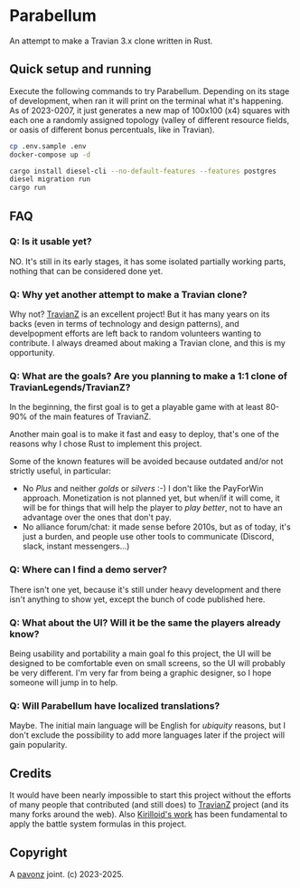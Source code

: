 # Parabellum

An attempt to make a Travian 3.x clone written in Rust.

## Quick setup and running

Execute the following commands to try Parabellum. Depending on its stage of development,
when ran it will print on the terminal what it's happening. As of 2023-0207, it just generates
a new map of 100x100 (x4) squares with each one a randomly assigned topology (valley of different resource fields, or oasis of different bonus percentuals, like in Travian).

```sh
cp .env.sample .env
docker-compose up -d

cargo install diesel-cli --no-default-features --features postgres
diesel migration run
cargo run
```


## FAQ

### Q: Is it usable yet?
NO. It's still in its early stages, it has some isolated partially working parts, nothing that can be considered done yet.

### Q: Why yet another attempt to make a Travian clone?

Why not? [TravianZ](https://github.com/Shadowss/TravianZ) is an excellent project! But it has many years on its backs (even in terms of technology and design patterns), and develpopment efforts are left back to random volunteers wanting to contribute. I always dreamed about making a Travian clone, and this is my opportunity.

### Q: What are the goals? Are you planning to make a 1:1 clone of TravianLegends/TravianZ?

In the beginning, the first goal is to get a playable game with at least 80-90% of the main features of TravianZ.

Another main goal is to make it fast and easy to deploy, that's one of the reasons why I chose Rust to implement this project.

Some of the known features will be avoided because outdated and/or not strictly useful, in particular:

- No _Plus_ and neither _golds_ or _silvers_ :-) I don't like the PayForWin approach. Monetization is not planned yet, but when/if it will come, it will be for things that will help the player to _play better_, not to have an advantage over the ones that don't pay.
- No alliance forum/chat: it made sense before 2010s, but as of today, it's just a burden, and people use other tools to communicate (Discord, slack, instant messengers...)

### Q: Where can I find a demo server?

There isn't one yet, because it's still under heavy development and there isn't anything to show yet, except the bunch of code published here.

### Q: What about the UI? Will it be the same the players already know?

Being usability and portability a main goal fo this project, the UI will be designed to be comfortable even on small screens, so the UI will probably be very different. I'm very far from being a graphic designer, so I hope someone will jump in to help.

### Q: Will Parabellum have localized translations?

Maybe. The initial main language will be English for _ubiquity_ reasons, but I don't exclude the possibility to add more languages later if the project will gain popularity.

## Credits

It would have been nearly impossible to start this project without the efforts of many people that contributed (and still does) to [TravianZ](https://github.com/Shadowss/TravianZ) project (and its many forks around the web). Also [Kirilloid's work](https://github.com/kirilloid/travian) has been fundamental to apply the battle system formulas in this project.

## Copyright

A [pavonz](https://pavonz.com) joint. (c) 2023-2025.
